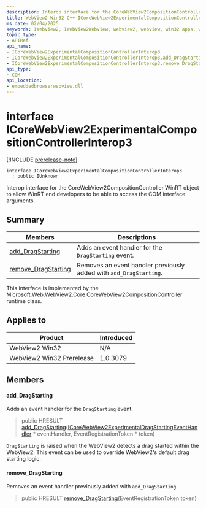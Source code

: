 ```yaml
---
description: Interop interface for the CoreWebView2CompositionController WinRT object to allow WinRT end developers to be able to access the COM interface arguments.
title: WebView2 Win32 C++ ICoreWebView2ExperimentalCompositionControllerInterop3
ms.date: 02/04/2025
keywords: IWebView2, IWebView2WebView, webview2, webview, win32 apps, win32, edge, ICoreWebView2, ICoreWebView2Controller, browser control, edge html, ICoreWebView2ExperimentalCompositionControllerInterop3
topic_type: 
- APIRef
api_name:
- ICoreWebView2ExperimentalCompositionControllerInterop3
- ICoreWebView2ExperimentalCompositionControllerInterop3.add_DragStarting
- ICoreWebView2ExperimentalCompositionControllerInterop3.remove_DragStarting
api_type:
- COM
api_location:
- embeddedbrowserwebview.dll
---
```


# interface ICoreWebView2ExperimentalCompositionControllerInterop3

[!INCLUDE [prerelease-note](../includes/prerelease-note.md)]

```
interface ICoreWebView2ExperimentalCompositionControllerInterop3
  : public IUnknown
```

Interop interface for the CoreWebView2CompositionController WinRT object to allow WinRT end developers to be able to access the COM interface arguments.

## Summary

 Members                        | Descriptions
--------------------------------|---------------------------------------------
[add_DragStarting](#add_dragstarting) | Adds an event handler for the `DragStarting` event.
[remove_DragStarting](#remove_dragstarting) | Removes an event handler previously added with `add_DragStarting`.

This interface is implemented by the Microsoft.Web.WebView2.Core.CoreWebView2CompositionController runtime class.

## Applies to

Product                         | Introduced
--------------------------------|---------------------------------------------
WebView2 Win32            |    N/A
WebView2 Win32 Prerelease |    1.0.3079

## Members

#### add_DragStarting

Adds an event handler for the `DragStarting` event.

> public HRESULT [add_DragStarting](#add_dragstarting)([ICoreWebView2ExperimentalDragStartingEventHandler](icorewebview2experimentaldragstartingeventhandler.md#icorewebview2experimentaldragstartingeventhandler) * eventHandler, EventRegistrationToken * token)

`DragStarting` is raised when the WebView2 detects a drag started within the WebView2. This event can be used to override WebView2's default drag starting logic.

#### remove_DragStarting

Removes an event handler previously added with `add_DragStarting`.

> public HRESULT [remove_DragStarting](#remove_dragstarting)(EventRegistrationToken token)

